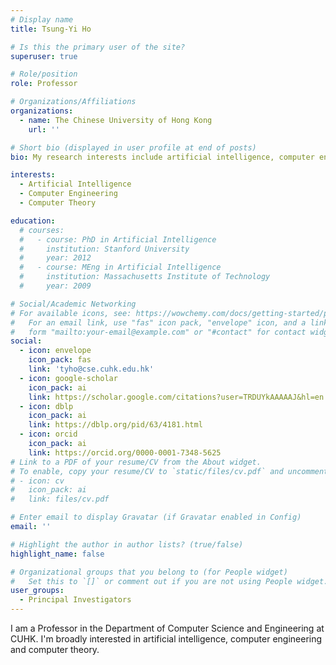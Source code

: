 ```yaml
---
# Display name
title: Tsung-Yi Ho

# Is this the primary user of the site?
superuser: true

# Role/position
role: Professor

# Organizations/Affiliations
organizations:
  - name: The Chinese University of Hong Kong
    url: ''

# Short bio (displayed in user profile at end of posts)
bio: My research interests include artificial intelligence, computer engineering and computer theory.

interests:
  - Artificial Intelligence
  - Computer Engineering
  - Computer Theory

education:
  # courses:
  #   - course: PhD in Artificial Intelligence
  #     institution: Stanford University
  #     year: 2012
  #   - course: MEng in Artificial Intelligence
  #     institution: Massachusetts Institute of Technology
  #     year: 2009

# Social/Academic Networking
# For available icons, see: https://wowchemy.com/docs/getting-started/page-builder/#icons
#   For an email link, use "fas" icon pack, "envelope" icon, and a link in the
#   form "mailto:your-email@example.com" or "#contact" for contact widget.
social:
  - icon: envelope
    icon_pack: fas
    link: 'tyho@cse.cuhk.edu.hk'
  - icon: google-scholar
    icon_pack: ai
    link: https://scholar.google.com/citations?user=TRDUYkAAAAAJ&hl=en
  - icon: dblp
    icon_pack: ai
    link: https://dblp.org/pid/63/4181.html
  - icon: orcid
    icon_pack: ai
    link: https://orcid.org/0000-0001-7348-5625
# Link to a PDF of your resume/CV from the About widget.
# To enable, copy your resume/CV to `static/files/cv.pdf` and uncomment the lines below.
# - icon: cv
#   icon_pack: ai
#   link: files/cv.pdf

# Enter email to display Gravatar (if Gravatar enabled in Config)
email: ''

# Highlight the author in author lists? (true/false)
highlight_name: false

# Organizational groups that you belong to (for People widget)
#   Set this to `[]` or comment out if you are not using People widget.
user_groups:
  - Principal Investigators
---
```


I am a Professor in the Department of Computer Science and Engineering at CUHK. I'm broadly interested in artificial intelligence, computer engineering and computer theory. 

